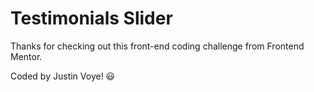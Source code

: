 # Testimonials Slider

Thanks for checking out this front-end coding challenge from Frontend Mentor.

Coded by Justin Voye! 😃

